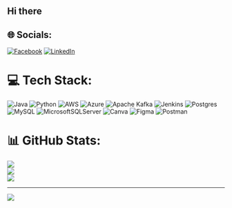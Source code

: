 ## Hi there


## 🌐 Socials:
[![Facebook](https://img.shields.io/badge/Facebook-%231877F2.svg?logo=Facebook&logoColor=white)](https://facebook.com/https://www.facebook.com/anoop.singh.338) [![LinkedIn](https://img.shields.io/badge/LinkedIn-%230077B5.svg?logo=linkedin&logoColor=white)](https://linkedin.com/in/https://www.linkedin.com/in/anoopsinghtomar/) 

# 💻 Tech Stack:
![Java](https://img.shields.io/badge/java-%23ED8B00.svg?style=flat&logo=openjdk&logoColor=white) ![Python](https://img.shields.io/badge/python-3670A0?style=flat&logo=python&logoColor=ffdd54) ![AWS](https://img.shields.io/badge/AWS-%23FF9900.svg?style=flat&logo=amazon-aws&logoColor=white) ![Azure](https://img.shields.io/badge/azure-%230072C6.svg?style=flat&logo=microsoftazure&logoColor=white) ![Apache Kafka](https://img.shields.io/badge/Apache%20Kafka-000?style=flat&logo=apachekafka) ![Jenkins](https://img.shields.io/badge/jenkins-%232C5263.svg?style=flat&logo=jenkins&logoColor=white) ![Postgres](https://img.shields.io/badge/postgres-%23316192.svg?style=flat&logo=postgresql&logoColor=white) ![MySQL](https://img.shields.io/badge/mysql-4479A1.svg?style=flat&logo=mysql&logoColor=white) ![MicrosoftSQLServer](https://img.shields.io/badge/Microsoft%20SQL%20Server-CC2927?style=flat&logo=microsoft%20sql%20server&logoColor=white) ![Canva](https://img.shields.io/badge/Canva-%2300C4CC.svg?style=flat&logo=Canva&logoColor=white) ![Figma](https://img.shields.io/badge/figma-%23F24E1E.svg?style=flat&logo=figma&logoColor=white) ![Postman](https://img.shields.io/badge/Postman-FF6C37?style=flat&logo=postman&logoColor=white)
# 📊 GitHub Stats:
![](https://github-readme-stats.vercel.app/api?username=anoopsinghtomar&theme=flag-india&hide_border=false&include_all_commits=true&count_private=true)<br/>
![](https://github-readme-streak-stats.herokuapp.com/?user=anoopsinghtomar&theme=flag-india&hide_border=false)<br/>
![](https://github-readme-stats.vercel.app/api/top-langs/?username=anoopsinghtomar&theme=flag-india&hide_border=false&include_all_commits=true&count_private=true&layout=compact)

---
[![](https://visitcount.itsvg.in/api?id=anoopsinghtomar&icon=0&color=1)](https://visitcount.itsvg.in)
